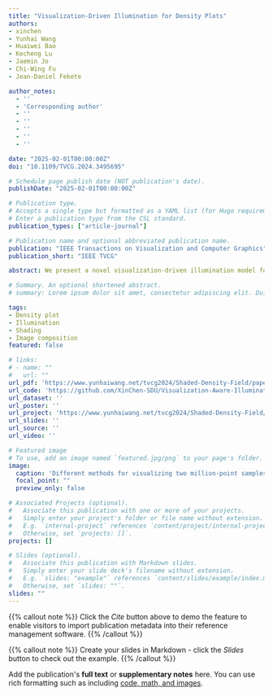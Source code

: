 ```yaml
---
title: "Visualization-Driven Illumination for Density Plots"
authors:
- xinchen
- Yunhai Wang
- Huaiwei Bao
- Kecheng Lu
- Jaemin Jo
- Chi-Wing Fu
- Jean-Daniel Fekete

author_notes:
  - ''
  - 'Corresponding author'
  - ''
  - ''
  - ''
  - ''
  - ''

date: "2025-02-01T00:00:00Z"
doi: "10.1109/TVCG.2024.3495695"

# Schedule page publish date (NOT publication's date).
publishDate: "2025-02-01T00:00:00Z"

# Publication type.
# Accepts a single type but formatted as a YAML list (for Hugo requirements).
# Enter a publication type from the CSL standard.
publication_types: ["article-journal"]

# Publication name and optional abbreviated publication name.
publication: "IEEE Transactions on Visualization and Computer Graphics"
publication_short: "IEEE TVCG"

abstract: We present a novel visualization-driven illumination model for density plots, a new technique to enhance density plots by effectively revealing the detailed structures in high- and medium-density regions and outliers in low-density regions, while avoiding artifacts in the density field's colors. When visualizing large and dense discrete point samples, scatterplots and dot density maps often suffer from overplotting, and density plots are commonly employed to provide aggregated views while revealing underlying structures. Yet, in such density plots, existing illumination models may produce color distortion and hide details in low-density regions, making it challenging to look up density values, compare them, and find outliers. The key novelty in this work includes (i) a visualization-driven illumination model that inherently supports density-plot-specific analysis tasks and (ii) a new image composition technique to reduce the interference between the image shading and the color-encoded density values. To demonstrate the effectiveness of our technique, we conducted a quantitative study, an empirical evaluation of our technique in a controlled study, and two case studies, exploring twelve datasets with up to two million data point samples.

# Summary. An optional shortened abstract.
# summary: Lorem ipsum dolor sit amet, consectetur adipiscing elit. Duis posuere tellus ac convallis placerat. Proin tincidunt magna sed ex sollicitudin condimentum.

tags:
- Density plot
- Illumination
- Shading
- Image composition
featured: false

# links:
# - name: ""
#   url: ""
url_pdf: 'https://www.yunhaiwang.net/tvcg2024/Shaded-Density-Field/paper.pdf'
url_code: 'https://github.com/XinChen-SDU/Visualization-Aware-Illumination-for-Density-Plots'
url_dataset: ''
url_poster: ''
url_project: 'https://www.yunhaiwang.net/tvcg2024/Shaded-Density-Field/'
url_slides: ''
url_source: ''
url_video: ''

# Featured image
# To use, add an image named `featured.jpg/png` to your page's folder. 
image:
  caption: 'Different methods for visualizing two million-point samples of the “New York TLC Trip” dataset (bottom right in (a) shows the raw plot). Our technique is shown in (d). The green box represents a high-density (HD) region, the red box shows a low-density (LD) one, i.e., outliers, and the blue box has medium-density (MD). The HD variations are faithfully revealed in (a,d), but (b,c) hinder the perception of absolute density values by using colors absent from the colormap (brown and blue). On the other hand, LD outliers are revealed in (c,d) and hidden in (a,b). Finally, the MD structures are revealed in (b,c,d) and hidden in (a). Our Visualization-driven Illuminated Density Plot (VIDP) not only shows the density variations using colors similar to (a) but also reveals MD structures and LD outliers.'
  focal_point: ""
  preview_only: false

# Associated Projects (optional).
#   Associate this publication with one or more of your projects.
#   Simply enter your project's folder or file name without extension.
#   E.g. `internal-project` references `content/project/internal-project/index.md`.
#   Otherwise, set `projects: []`.
projects: []

# Slides (optional).
#   Associate this publication with Markdown slides.
#   Simply enter your slide deck's filename without extension.
#   E.g. `slides: "example"` references `content/slides/example/index.md`.
#   Otherwise, set `slides: ""`.
slides: ""
---
```


{{% callout note %}}
Click the *Cite* button above to demo the feature to enable visitors to import publication metadata into their reference management software.
{{% /callout %}}

{{% callout note %}}
Create your slides in Markdown - click the *Slides* button to check out the example.
{{% /callout %}}

Add the publication's **full text** or **supplementary notes** here. You can use rich formatting such as including [code, math, and images](https://docs.hugoblox.com/content/writing-markdown-latex/).
